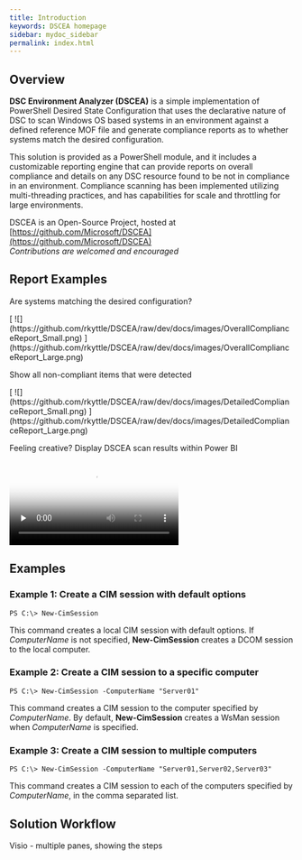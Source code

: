 ```yaml
---
title: Introduction
keywords: DSCEA homepage
sidebar: mydoc_sidebar
permalink: index.html
---
```


## Overview

**DSC Environment Analyzer (DSCEA)** is a simple implementation of PowerShell Desired State Configuration that uses the declarative nature of DSC to scan Windows OS based systems in an environment against a defined reference MOF file and generate compliance reports as to whether systems match the desired configuration.

This solution is provided as a PowerShell module, and it includes a customizable reporting engine that can provide reports on overall compliance and details on any DSC resource found to be not in compliance in an environment.  Compliance scanning has been implemented utilizing multi-threading practices, and has capabilities for scale and throttling for large environments.

DSCEA is an Open-Source Project, hosted at [https://github.com/Microsoft/DSCEA](https://github.com/Microsoft/DSCEA)
<br><i>Contributions are welcomed and encouraged</i>
 
## Report Examples
<p class="ImageTextHeaderFirst">Are systems matching the desired configuration?</p>
[ ![](https://github.com/rkyttle/DSCEA/raw/dev/docs/images/OverallComplianceReport_Small.png) ](https://github.com/rkyttle/DSCEA/raw/dev/docs/images/OverallComplianceReport_Large.png)

<p class="ImageTextHeader">Show all non-compliant items that were detected</p>
[ ![](https://github.com/rkyttle/DSCEA/raw/dev/docs/images/DetailedComplianceReport_Small.png) ](https://github.com/rkyttle/DSCEA/raw/dev/docs/images/DetailedComplianceReport_Large.png)

<p class="ImageTextHeader">Feeling creative? Display DSCEA scan results within Power BI</p>
<video class="tscplayer_inline" controls poster="https://rkyttle.github.io/DSCEA/mp4/HomePagePowerBIGIF_First_Frame.png" preload="none">
   <source src="https://rkyttle.github.io/DSCEA/mp4/HomePagePowerBIGIF.mp4" type="video/mp4">
   Your browser does not support the HTML video tag.
</video>

## Examples

### Example 1: Create a CIM session with default options
```
PS C:\> New-CimSession
```

This command creates a local CIM session with default options.
If *ComputerName* is not specified, **New-CimSession** creates a DCOM session to the local computer.

### Example 2: Create a CIM session to a specific computer
```
PS C:\> New-CimSession -ComputerName "Server01"
```

This command creates a CIM session to the computer specified by *ComputerName*.
By default, **New-CimSession** creates a WsMan session when *ComputerName* is specified.

### Example 3: Create a CIM session to multiple computers
```
PS C:\> New-CimSession -ComputerName "Server01,Server02,Server03"
```

This command creates a CIM session to each of the computers specified by *ComputerName*, in the comma separated list.

## Solution Workflow

Visio - multiple panes, showing the steps

